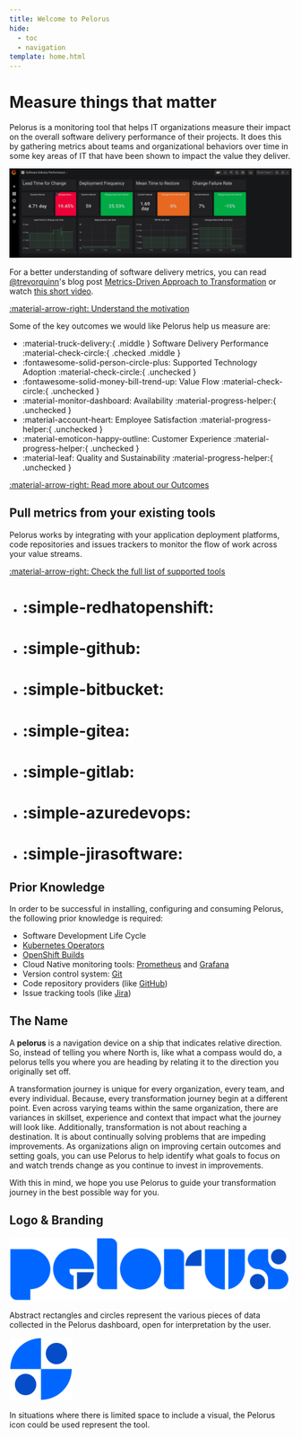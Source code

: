 ```yaml
---
title: Welcome to Pelorus
hide:
  - toc
  - navigation
template: home.html
---
```

# Measure things that matter

Pelorus is a monitoring tool that helps IT organizations measure their impact on the overall software delivery performance of their projects. It does this by gathering metrics about teams and organizational behaviors over time in some key areas of IT that have been shown to impact the value they deliver.

![Software Delivery Metrics Dashboard](img/sdp-dashboard.png)

For a better understanding of software delivery metrics, you can read [@trevorquinn](https://github.com/trevorquinn)'s blog post [Metrics-Driven Approach to Transformation](https://www.openshift.com/blog/exploring-a-metrics-driven-approach-to-transformation) or watch [this short video](https://www.youtube.com/watch?v=7-iB_KhUaQg).

[:material-arrow-right: Understand the motivation](philosophy/Overview.md)

Some of the key outcomes we would like Pelorus help us measure are:

<div class="grid cards" markdown>

  - :material-truck-delivery:{ .middle } Software Delivery Performance :material-check-circle:{ .checked .middle }
  - :fontawesome-solid-person-circle-plus: Supported Technology Adoption :material-check-circle:{ .unchecked }
  - :fontawesome-solid-money-bill-trend-up: Value Flow :material-check-circle:{ .unchecked }
  - :material-monitor-dashboard: Availability :material-progress-helper:{ .unchecked }
  - :material-account-heart: Employee Satisfaction :material-progress-helper:{ .unchecked }
  - :material-emoticon-happy-outline: Customer Experience :material-progress-helper:{ .unchecked }
  - :material-leaf: Quality and Sustainability :material-progress-helper:{ .unchecked }

</div>

[:material-arrow-right: Read more about our Outcomes](philosophy/outcomes/Overview.md)

<div class="grid popout" markdown>
  <div markdown>

## Pull metrics from your existing tools

  Pelorus works by integrating with your application deployment platforms, code repositories and issues trackers to monitor the flow of work across your value streams.

  [:material-arrow-right: Check the full list of supported tools](GettingStarted/Overview.md#supported-providers)

  </div>
  <div class="flex cards" markdown>

  -   # :simple-redhatopenshift:
  -   # :simple-github:
  -   # :simple-bitbucket:
  -   # :simple-gitea:
  -   # :simple-gitlab:
  -   # :simple-azuredevops:
  -   # :simple-jirasoftware:

  </div>
</div>

## Prior Knowledge

In order to be successful in installing, configuring and consuming Pelorus, the following prior knowledge is required:

* Software Development Life Cycle
* [Kubernetes Operators](https://www.redhat.com/en/topics/containers/what-is-a-kubernetes-operator)
* [OpenShift Builds](https://docs.openshift.com/container-platform/4.6/builds/understanding-image-builds.html)
* Cloud Native monitoring tools: [Prometheus](https://prometheus.io/) and [Grafana](https://grafana.com/)
* Version control system: [Git](https://git-scm.com/)
* Code repository providers (like [GitHub](https://github.com/))
* Issue tracking tools (like [Jira](https://www.atlassian.com/software/jira))

## The Name

A **pelorus** is a navigation device on a ship that indicates relative direction. So, instead of telling you where North is, like what a compass would do, a pelorus tells you where you are heading by relating it to the direction you originally set off.

A transformation journey is unique for every organization, every team, and every individual. Because, every transformation journey begin at a different point. Even across varying teams within the same organization, there are variances in skillset, experience and context that impact what the journey will look like. Additionally, transformation is not about reaching a destination. It is about continually solving problems that are impeding improvements. As organizations align on improving certain outcomes and setting goals, you can use Pelorus to help identify what goals to focus on and watch trends change as you continue to invest in improvements.

With this in mind, we hope you use Pelorus to guide your transformation journey in the best possible way for you.

## Logo & Branding

![Pelorus Logo](img/Logo-Pelorus-A-Standard-RGB_smaller.png)

Abstract rectangles and circles represent the various pieces of data collected in the Pelorus dashboard, open for interpretation by the user.

![Pelorus Icon](img/Icon-Pelorus-A-Standard-RGB_smaller.png)

In situations where there is limited space to include a visual, the Pelorus icon could be used represent the tool.
